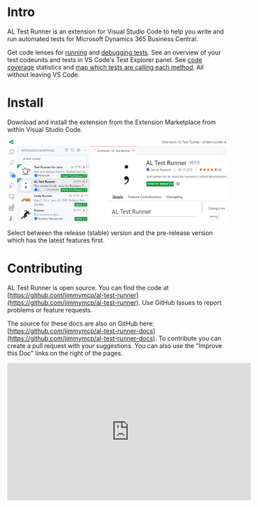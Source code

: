 # Intro
AL Test Runner is an extension for Visual Studio Code to help you write and run automated tests for Microsoft Dynamics 365 Business Central.

Get code lenses for [running](running-tests.md) and [debugging tests](debugging-tests.md). See an overview of your test codeunits and tests in VS Code's Test Explorer panel. See [code coverage](code-coverage.md) statistics and [map which tests are calling each method](test-coverage.md). All without leaving VS Code.

# Install
Download and install the extension from the Extension Marketplace from within Visual Studio Code.

![](../images/20220621132643.png)

Select between the release (stable) version and the pre-release version which has the latest features first.

# Contributing
AL Test Runner is open source. You can find the code at [https://github.com/jimmymcp/al-test-runner](https://github.com/jimmymcp/al-test-runner). Use GitHub Issues to report problems or feature requests.

The source for these docs are also on GitHub here: [https://github.com/jimmymcp/al-test-runner-docs](https://github.com/jimmymcp/al-test-runner-docs). To contribute you can create a pull request with your suggestions. You can also use the "Improve this Doc" links on the right of the pages.

<iframe width="560" height="315" src="https://www.youtube.com/embed/I2vNBkyA_-0" title="YouTube video player" frameborder="0" allow="accelerometer; autoplay; clipboard-write; encrypted-media; gyroscope; picture-in-picture" allowfullscreen></iframe>